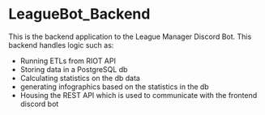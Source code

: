 # LeagueBot_Backend
This is the backend application to the League Manager Discord Bot. This backend handles logic such as:

- Running ETLs from RIOT API
- Storing data in a PostgreSQL db
- Calculating statistics on the db data
- generating infographics based on the statistics in the db
- Housing the REST API which is used to communicate with the frontend discord bot
